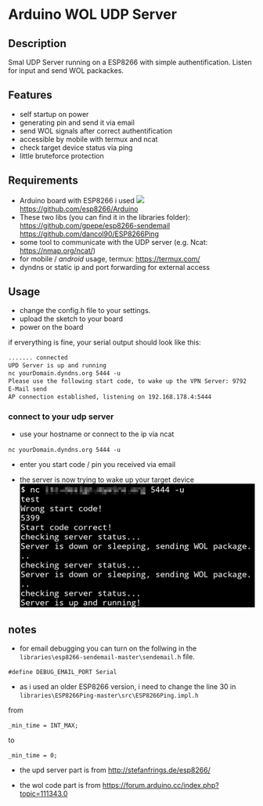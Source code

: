 # Arduino WOL UDP Server

## Description
Smal UDP Server running on a ESP8266 with simple authentification. Listen for input and send WOL packackes.


## Features

- self startup on power
- generating pin and send it via email
- send WOL signals after correct authentification
- accessible by mobile with termux and ncat
- check target device status via ping
- little bruteforce protection

## Requirements

- Arduino board with ESP8266  i used ![](https://img.shields.io/badge/ESP8266-v%202.3.0-green) https://github.com/esp8266/Arduino
- These two libs (you can find it in the libraries folder): 
https://github.com/gpepe/esp8266-sendemail
https://github.com/dancol90/ESP8266Ping
- some tool to communicate with the UDP server (e.g. Ncat: https://nmap.org/ncat/)
- for mobile / *android*  usage, termux: https://termux.com/
- dyndns or static ip and port forwarding for external access 

## Usage

- change the config.h file to your settings.
- upload the sketch to your board
- power on the board

if erverything is fine, your serial output should look like this:

``` 
....... connected
UPD Server is up and running
nc yourDomain.dyndns.org 5444 -u 
Please use the following start code, to wake up the VPN Server: 9792
E-Mail send
AP connection established, listening on 192.168.178.4:5444
``` 


### connect to your udp server
- use your hostname or connect to the ip via ncat

``nc yourDomain.dyndns.org 5444 -u ``

- enter you start code / pin you received via email

- the server is now trying to wake up your target device
[![](https://github.com/secure-77/Arduino-WOL-UDP-Server/blob/master/Termux_example.png)](https://github.com/secure-77/Arduino-WOL-UDP-Server/blob/master/Termux_example.png)


## notes

- for email debugging you can turn on the follwing in the ``libraries\esp8266-sendemail-master\sendemail.h`` file.
```
#define DEBUG_EMAIL_PORT Serial
```
- as i used an older ESP8266 version, i need to change the line 30 in ``libraries\ESP8266Ping-master\src\ESP8266Ping.impl.h``

from
```
_min_time = INT_MAX;
```
to
```
_min_time = 0;
```
- the upd server part is from http://stefanfrings.de/esp8266/

- the wol code part is from https://forum.arduino.cc/index.php?topic=111343.0


